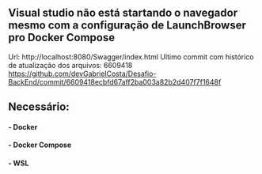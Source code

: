 ## Visual studio não está startando o navegador mesmo com a configuração de LaunchBrowser pro Docker Compose

Url: http://localhost:8080/Swagger/index.html
Ultimo commit com histórico de atualização dos arquivos: 6609418 https://github.com/devGabrielCosta/Desafio-BackEnd/commit/6609418ecbfd67aff2ba003a82b2d407f7f1648f

## Necessário: 
#### -  Docker 
#### -  Docker Compose
#### -  WSL
